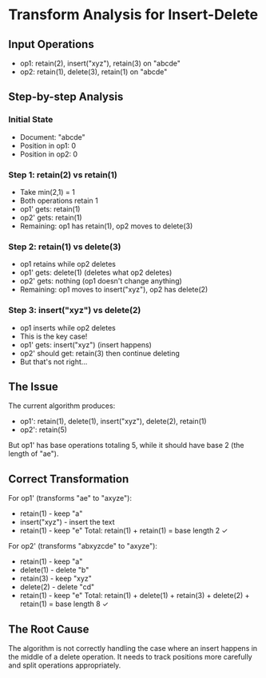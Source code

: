 # Transform Analysis for Insert-Delete

## Input Operations
- op1: retain(2), insert("xyz"), retain(3) on "abcde"
- op2: retain(1), delete(3), retain(1) on "abcde"

## Step-by-step Analysis

### Initial State
- Document: "abcde" 
- Position in op1: 0
- Position in op2: 0

### Step 1: retain(2) vs retain(1)
- Take min(2,1) = 1
- Both operations retain 1
- op1' gets: retain(1)
- op2' gets: retain(1)
- Remaining: op1 has retain(1), op2 moves to delete(3)

### Step 2: retain(1) vs delete(3)
- op1 retains while op2 deletes
- op1' gets: delete(1) (deletes what op2 deletes)
- op2' gets: nothing (op1 doesn't change anything)
- Remaining: op1 moves to insert("xyz"), op2 has delete(2)

### Step 3: insert("xyz") vs delete(2)
- op1 inserts while op2 deletes
- This is the key case!
- op1' gets: insert("xyz") (insert happens)
- op2' should get: retain(3) then continue deleting
- But that's not right...

## The Issue

The current algorithm produces:
- op1': retain(1), delete(1), insert("xyz"), delete(2), retain(1)
- op2': retain(5)

But op1' has base operations totaling 5, while it should have base 2 (the length of "ae").

## Correct Transformation

For op1' (transforms "ae" to "axyze"):
- retain(1) - keep "a"
- insert("xyz") - insert the text
- retain(1) - keep "e"
Total: retain(1) + retain(1) = base length 2 ✓

For op2' (transforms "abxyzcde" to "axyze"):
- retain(1) - keep "a"
- delete(1) - delete "b"
- retain(3) - keep "xyz"
- delete(2) - delete "cd"
- retain(1) - keep "e"
Total: retain(1) + delete(1) + retain(3) + delete(2) + retain(1) = base length 8 ✓

## The Root Cause

The algorithm is not correctly handling the case where an insert happens in the middle of a delete operation. It needs to track positions more carefully and split operations appropriately.
